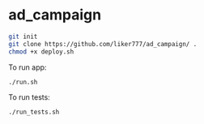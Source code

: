 # ad_campaign
```bash
git init
git clone https://github.com/liker777/ad_campaign/ .
chmod +x deploy.sh
```

To run app:
```bash
./run.sh
```
To run tests:
```bash
./run_tests.sh
```
